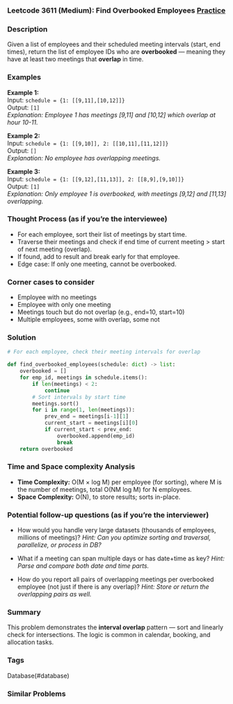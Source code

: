 ### Leetcode 3611 (Medium): Find Overbooked Employees [Practice](https://leetcode.com/problems/find-overbooked-employees)

### Description  
Given a list of employees and their scheduled meeting intervals (start, end times), return the list of employee IDs who are **overbooked** — meaning they have at least two meetings that **overlap** in time.

### Examples  

**Example 1:**  
Input: `schedule = {1: [[9,11],[10,12]]}`  
Output: `[1]`  
*Explanation: Employee 1 has meetings [9,11] and [10,12] which overlap at hour 10-11.*

**Example 2:**  
Input: `schedule = {1: [[9,10]], 2: [[10,11],[11,12]]}`  
Output: `[]`  
*Explanation: No employee has overlapping meetings.*

**Example 3:**  
Input: `schedule = {1: [[9,12],[11,13]], 2: [[8,9],[9,10]]}`  
Output: `[1]`  
*Explanation: Only employee 1 is overbooked, with meetings [9,12] and [11,13] overlapping.*


### Thought Process (as if you’re the interviewee)  
- For each employee, sort their list of meetings by start time.
- Traverse their meetings and check if end time of current meeting > start of next meeting (overlap).
- If found, add to result and break early for that employee.
- Edge case: If only one meeting, cannot be overbooked.

### Corner cases to consider  
- Employee with no meetings
- Employee with only one meeting
- Meetings touch but do not overlap (e.g., end=10, start=10)
- Multiple employees, some with overlap, some not


### Solution

```python
# For each employee, check their meeting intervals for overlap

def find_overbooked_employees(schedule: dict) -> list:
    overbooked = []
    for emp_id, meetings in schedule.items():
        if len(meetings) < 2:
            continue
        # Sort intervals by start time
        meetings.sort()
        for i in range(1, len(meetings)):
            prev_end = meetings[i-1][1]
            current_start = meetings[i][0]
            if current_start < prev_end:
                overbooked.append(emp_id)
                break
    return overbooked
```

### Time and Space complexity Analysis  
- **Time Complexity:** O(M × log M) per employee (for sorting), where M is the number of meetings, total O(NM log M) for N employees.
- **Space Complexity:** O(N), to store results; sorts in-place.


### Potential follow-up questions (as if you’re the interviewer)  

- How would you handle very large datasets (thousands of employees, millions of meetings)?
  *Hint: Can you optimize sorting and traversal, parallelize, or process in DB?*

- What if a meeting can span multiple days or has date+time as key?
  *Hint: Parse and compare both date and time parts.*

- How do you report all pairs of overlapping meetings per overbooked employee (not just if there is any overlap)?
  *Hint: Store or return the overlapping pairs as well.*

### Summary
This problem demonstrates the **interval overlap** pattern — sort and linearly check for intersections. The logic is common in calendar, booking, and allocation tasks.

### Tags
Database(#database)

### Similar Problems
